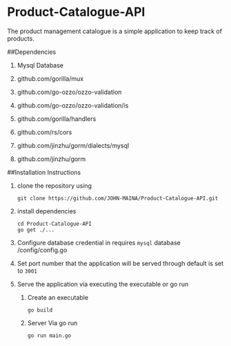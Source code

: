 # Product-Catalogue-API
The product management catalogue is a simple application to keep track of products.

##Dependencies

1. Mysql Database

1. github.com/gorilla/mux

1. github.com/go-ozzo/ozzo-validation

1. github.com/go-ozzo/ozzo-validation/is

1. github.com/gorilla/handlers

1. github.com/rs/cors

1. github.com/jinzhu/gorm/dialects/mysql

1. github.com/jinzhu/gorm

##Installation Instructions

1. clone the repository using

    `git clone https://github.com/JOHN-MAINA/Product-Catalogue-API.git`

1. install dependencies

    ```
    cd Product-Catalogue-API
    go get ./...
    
    ```

1. Configure database credential in requires `mysql` database /config/config.go

1. Set port number that the application will be served through default is set to `3001`

1. Serve the application via executing the executable or go run
    1. Create an executable 
    
        `go build`
        
    1. Server Via go run
    
        `go run main.go`
